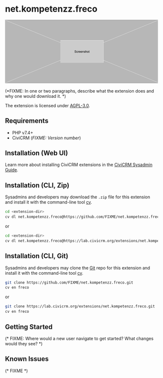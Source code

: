# net.kompetenzz.freco

![Screenshot](/images/screenshot.png)

(*FIXME: In one or two paragraphs, describe what the extension does and why one would download it. *)

The extension is licensed under [AGPL-3.0](LICENSE.txt).

## Requirements

* PHP v7.4+
* CiviCRM (*FIXME: Version number*)

## Installation (Web UI)

Learn more about installing CiviCRM extensions in the [CiviCRM Sysadmin Guide](https://docs.civicrm.org/sysadmin/en/latest/customize/extensions/).

## Installation (CLI, Zip)

Sysadmins and developers may download the `.zip` file for this extension and
install it with the command-line tool [cv](https://github.com/civicrm/cv).

```bash
cd <extension-dir>
cv dl net.kompetenzz.freco@https://github.com/FIXME/net.kompetenzz.freco/archive/master.zip
```
or
```bash
cd <extension-dir>
cv dl net.kompetenzz.freco@https://lab.civicrm.org/extensions/net.kompetenzz.freco/-/archive/main/net.kompetenzz.freco-main.zip
```

## Installation (CLI, Git)

Sysadmins and developers may clone the [Git](https://en.wikipedia.org/wiki/Git) repo for this extension and
install it with the command-line tool [cv](https://github.com/civicrm/cv).

```bash
git clone https://github.com/FIXME/net.kompetenzz.freco.git
cv en freco
```
or
```bash
git clone https://lab.civicrm.org/extensions/net.kompetenzz.freco.git
cv en freco
```

## Getting Started

(* FIXME: Where would a new user navigate to get started? What changes would they see? *)

## Known Issues

(* FIXME *)
